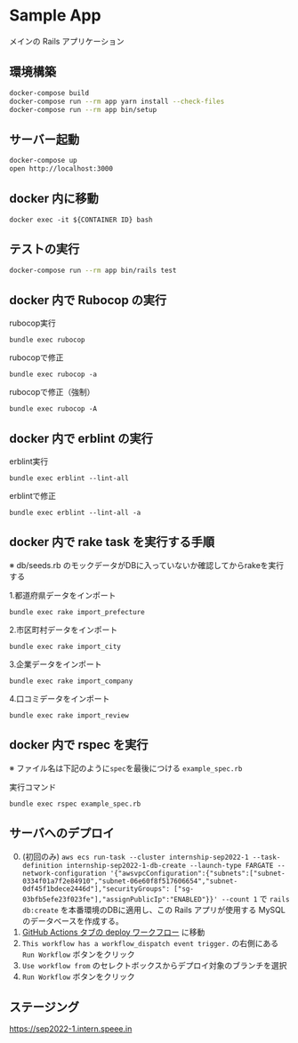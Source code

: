# Sample App

メインの Rails アプリケーション

## 環境構築

``` bash
docker-compose build
docker-compose run --rm app yarn install --check-files
docker-compose run --rm app bin/setup
```

## サーバー起動

``` bash
docker-compose up
open http://localhost:3000
```

## docker 内に移動

```
docker exec -it ${CONTAINER ID} bash
```

## テストの実行

``` bash
docker-compose run --rm app bin/rails test
```

## docker 内で Rubocop の実行

rubocop実行
```
bundle exec rubocop
```

rubocopで修正
```
bundle exec rubocop -a
```

rubocopで修正（強制）
```
bundle exec rubocop -A
```

## docker 内で erblint の実行

erblint実行
```
bundle exec erblint --lint-all
```

erblintで修正
```
bundle exec erblint --lint-all -a
```

## docker 内で rake task を実行する手順
※ db/seeds.rb のモックデータがDBに入っていないか確認してからrakeを実行する

1.都道府県データをインポート
```
bundle exec rake import_prefecture
```

2.市区町村データをインポート
```
bundle exec rake import_city
```

3.企業データをインポート
```
bundle exec rake import_company
```

4.口コミデータをインポート
```
bundle exec rake import_review
```

## docker 内で rspec を実行
※ ファイル名は下記のように`spec`を最後につける
`example_spec.rb`

実行コマンド
```
bundle exec rspec example_spec.rb
```

## サーバへのデプロイ

0. (初回のみ) `aws ecs run-task --cluster internship-sep2022-1 --task-definition internship-sep2022-1-db-create --launch-type FARGATE --network-configuration '{"awsvpcConfiguration":{"subnets":["subnet-0334f01a7f2e84910","subnet-06e60f8f517606654","subnet-0df45f1bdece2446d"],"securityGroups": ["sg-03bfb5efe23f023fe"],"assignPublicIp":"ENABLED"}}' --count 1` で `rails db:create` を本番環境のDBに適用し、この Rails アプリが使用する MySQL のデータベースを作成する。
1. [GitHub Actions タブの deploy ワークフロー](https://github.com/speee/hr-eng-internship-2022-2nd-team-1/actions) に移動
2. `This workflow has a workflow_dispatch event trigger.` の右側にある `Run Workflow` ボタンをクリック
3. `Use workflow from` のセレクトボックスからデプロイ対象のブランチを選択
4. `Run Workflow` ボタンをクリック

## ステージング
https://sep2022-1.intern.speee.in

